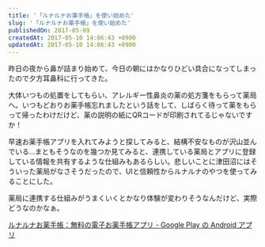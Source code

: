 ```yaml
---
title: '「ルナルナお薬手帳」を使い始めた'
slug: '「ルナルナお薬手帳」を使い始めた'
publishedOn: 2017-05-09
createdAt: 2017-05-10 14:06:43 +0900
updatedAt: 2017-05-10 14:06:43 +0900
---
```

昨日の夜から鼻が詰まり始めて、今日の朝にはかなりひどい具合になってしまったので夕方耳鼻科に行ってきた。

大体いつもの処置をしてもらい、アレルギー性鼻炎の薬の処方箋をもらって薬局へ。いつもどおりお薬手帳忘れましたという話をして、しばらく待って薬をもらって帰ったわけだけど、薬の説明の紙にQRコードが印刷されてるじゃないですか！

早速お薬手帳アプリを入れてみようと探してみると、結構不安なものが沢山並んでいる…まともそうなのを幾つか見てみると、連携している薬局とアプリに登録している情報を共有するような仕組みもあるらしい。悲しいことに津田沼にはそういった薬局がなさそうだったので、UIと信頼性からルナルナのやつを使ってみることにした。

薬局に連携する仕組みがうまくいくとかなり体験が変わりそうなんだけど、実際どうなのかなぁ。

[ルナルナお薬手帳：無料の電子お薬手帳アプリ - Google Play の Android アプリ](https://play.google.com/store/apps/details?id=jp.lnln.medicinebook)
